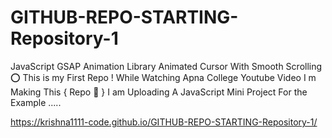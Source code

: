 # GITHUB-REPO-STARTING-Repository-1

JavaScript GSAP Animation Library Animated Cursor With Smooth Scrolling ⭕
This is my First Repo ! While Watching Apna College Youtube Video I m Making This { Repo 🙂 } 
I am Uploading A JavaScript Mini Project For the Example .....

https://krishna1111-code.github.io/GITHUB-REPO-STARTING-Repository-1/
